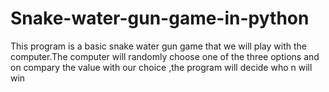 # Snake-water-gun-game-in-python
This program is a basic snake water gun game that we will play with the computer.The computer will randomly choose one of the three options and on compary the value with our choice ,the program will decide who n will win
